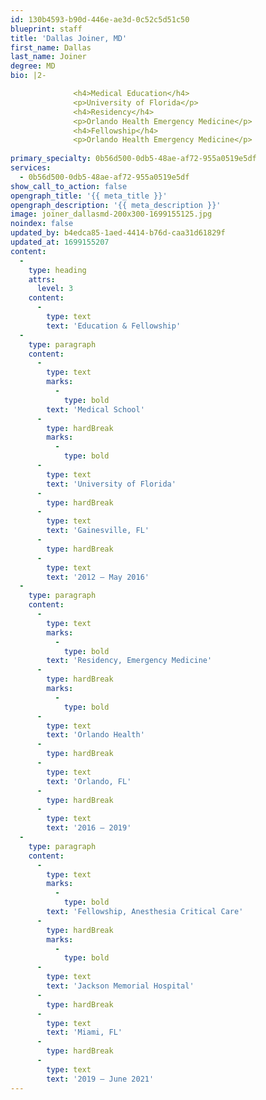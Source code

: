 ```yaml
---
id: 130b4593-b90d-446e-ae3d-0c52c5d51c50
blueprint: staff
title: 'Dallas Joiner, MD'
first_name: Dallas
last_name: Joiner
degree: MD
bio: |2-

              <h4>Medical Education</h4>
              <p>University of Florida</p>
              <h4>Residency</h4>
              <p>Orlando Health Emergency Medicine</p>
              <h4>Fellowship</h4>
              <p>Orlando Health Emergency Medicine</p>
          
primary_specialty: 0b56d500-0db5-48ae-af72-955a0519e5df
services:
  - 0b56d500-0db5-48ae-af72-955a0519e5df
show_call_to_action: false
opengraph_title: '{{ meta_title }}'
opengraph_description: '{{ meta_description }}'
image: joiner_dallasmd-200x300-1699155125.jpg
noindex: false
updated_by: b4edca85-1aed-4414-b76d-caa31d61829f
updated_at: 1699155207
content:
  -
    type: heading
    attrs:
      level: 3
    content:
      -
        type: text
        text: 'Education & Fellowship'
  -
    type: paragraph
    content:
      -
        type: text
        marks:
          -
            type: bold
        text: 'Medical School'
      -
        type: hardBreak
        marks:
          -
            type: bold
      -
        type: text
        text: 'University of Florida'
      -
        type: hardBreak
      -
        type: text
        text: 'Gainesville, FL'
      -
        type: hardBreak
      -
        type: text
        text: '2012 – May 2016'
  -
    type: paragraph
    content:
      -
        type: text
        marks:
          -
            type: bold
        text: 'Residency, Emergency Medicine'
      -
        type: hardBreak
        marks:
          -
            type: bold
      -
        type: text
        text: 'Orlando Health'
      -
        type: hardBreak
      -
        type: text
        text: 'Orlando, FL'
      -
        type: hardBreak
      -
        type: text
        text: '2016 – 2019'
  -
    type: paragraph
    content:
      -
        type: text
        marks:
          -
            type: bold
        text: 'Fellowship, Anesthesia Critical Care'
      -
        type: hardBreak
        marks:
          -
            type: bold
      -
        type: text
        text: 'Jackson Memorial Hospital'
      -
        type: hardBreak
      -
        type: text
        text: 'Miami, FL'
      -
        type: hardBreak
      -
        type: text
        text: '2019 – June 2021'
---
```

